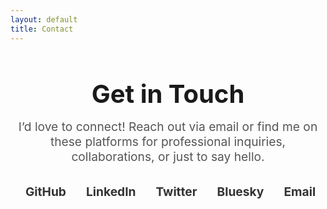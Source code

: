 ```yaml
---
layout: default
title: Contact
---
```


<div class="contact-section">
  <h1 style="font-size: 2.5rem; margin-bottom: 1rem;">Get in Touch</h1>
  <p style="font-size: 1.2rem; color: #555; max-width: 600px; margin: 0 auto 2rem;">
    I’d love to connect! Reach out via email or find me on these platforms for professional inquiries, collaborations, or just to say hello.
  </p>

  <div class="contact-links">
    <ul class="contact-list">
      <li>
        <a href="{{ site.social_media.github }}" target="_blank">
          <i class="fab fa-github"></i> <span>GitHub</span>
        </a>
      </li>
      <li>
        <a href="{{ site.social_media.linkedin }}" target="_blank">
          <i class="fab fa-linkedin"></i> <span>LinkedIn</span>
        </a>
      </li>
      <li>
        <a href="{{ site.social_media.twitter }}" target="_blank">
          <i class="fab fa-twitter"></i> <span>Twitter</span>
        </a>
      </li>
      <li>
        <a href="https://{{ site.social_media.bsky }}" target="_blank">
          <i class="fab fa-bsky"></i> <span>Bluesky</span>
        </a>
      </li>
      <li>
        <a href="mailto:{{ site.social_media.email }}">
          <i class="fas fa-envelope"></i> <span>Email</span>
        </a>
      </li>
    </ul>
  </div>
</div>

<style>
/* Contact Section Styles */
.contact-section {
  text-align: center;
  margin: 2rem auto;
  max-width: 800px;
}

.contact-links {
  display: flex;
  justify-content: center;
}

.contact-list {
  list-style: none;
  padding: 0;
  margin: 0;
  display: flex;
  flex-wrap: wrap;
  gap: 1.5rem;
}

.contact-list li {
  font-size: 1.2rem;
}

.contact-list a {
  text-decoration: none;
  color: #333;
  display: flex;
  align-items: center;
  gap: 0.5rem;
  font-weight: bold;
  transition: color 0.3s ease, transform 0.2s ease;
}

.contact-list a:hover {
  color: #007acc;
  transform: translateY(-2px);
}

.contact-list i {
  font-size: 1.8rem;
  color: #007acc;
}

.contact-list i:hover {
  color: #005b99;
}
</style>

